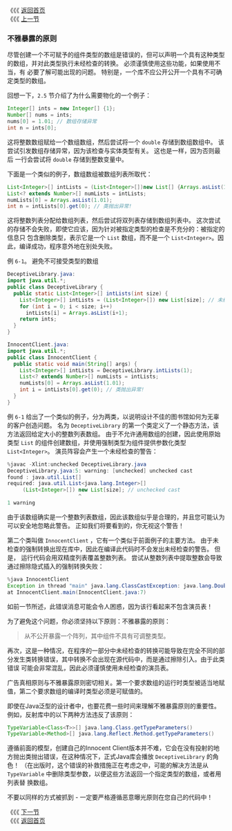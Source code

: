 《《《 [返回首页](../README.md)       <br/>
《《《 [上一节](05_The_Principle_of_Truth_in_Advertising.md)

### 不雅暴露的原则

尽管创建一个不可赋予的组件类型的数组是错误的，但可以声明一个具有这种类型的数组，并对此类型执行未经检查的转换。 必须谨慎使用这些功能，如果使用不当，有
必要了解可能出现的问题。 特别是，一个库不应公开公开一个具有不可确定类型的数组。

回想一下，`2.5` 节介绍了为什么需要物化的一个例子：

```java
Integer[] ints = new Integer[] {1};
Number[] nums = ints;
nums[0] = 1.01; // 数组存储异常
int n = ints[0];
```

这将整数数组赋给一个数组数组，然后尝试将一个 `double` 存储到数组数组中。 该尝试引发数组存储异常，因为该检查与实体类型有关。 这也是一样，因为否则最后
一行会尝试将 `double` 存储到整数变量中。

下面是一个类似的例子，数组数组被数组列表所取代：

```java
List<Integer>[] intLists = (List<Integer>[])new List[] {Arrays.asList(1)}; // 未经检查的转换
List<? extends Number>[] numLists = intLists;
numLists[0] = Arrays.asList(1.01);
int n = intLists[0].get(0); // 类抛出异常!
```

这将整数列表分配给数组列表，然后尝试将双列表存储到数组列表中。 这次尝试的存储不会失败，即使它应该，因为针对被指定类型的检查是不充分的：被指定的信息只
包含删除类型，表示它是一个 `List` 数组，而不是一个 `List<Integer>`。因此，编译成功，程序意外地在别处失败。

例 `6-1`。 避免不可接受类型的数组

```java
DeceptiveLibrary.java:
import java.util.*;
public class DeceptiveLibrary {
  public static List<Integer>[] intLists(int size) {
    List<Integer>[] intLists = (List<Integer>[]) new List[size]; // 未经检查的转换
    for (int i = 0; i < size; i++)
      intLists[i] = Arrays.asList(i+1);
    return ints;
  }
}

InnocentClient.java:
import java.util.*;
public class InnocentClient {
  public static void main(String[] args) {
    List<Integer>[] intLists = DeceptiveLibrary.intLists(1);
    List<? extends Number>[] numLists = intLists;
    numLists[0] = Arrays.asList(1.01);
    int i = intLists[0].get(0); // 类抛出异常!
  }
}
```

例 `6-1` 给出了一个类似的例子，分为两类，以说明设计不佳的图书馆如何为无辜的客户创造问题。 名为 `DeceptiveLibrary` 的第一个类定义了一个静态方法，该
方法返回给定大小的整数列表数组。 由于不允许通用数组的创建，因此使用原始类型 `List` 的组件创建数组，并使用强制类型为组件提供参数化类型 
`List<Integer>`。 演员阵容会产生一个未经检查的警告：

```java
%javac -Xlint:unchecked DeceptiveLibrary.java
DeceptiveLibrary.java:5: warning: [unchecked] unchecked cast
found : java.util.List[]
required: java.util.List<java.lang.Integer>[]
	 (List<Integer>[]) new List[size]; // unchecked cast
					   ^
1 warning
```

由于该数组确实是一个整数列表数组，因此该数组似乎是合理的，并且您可能认为可以安全地忽略此警告。 正如我们将要看到的，你无视这个警告！

第二个类叫做 `InnocentClient` ，它有一个类似于前面例子的主要方法。 由于未检查的强制转换出现在库中，因此在编译此代码时不会发出未经检查的警告。 但是，
运行代码会用双精度列表覆盖整数列表。 尝试从整数列表中提取整数会导致通过擦除隐式插入的强制转换失败：

```java
%java InnocentClient
Exception in thread "main" java.lang.ClassCastException: java.lang.Double
at InnocentClient.main(InnocentClient.java:7)
```

如前一节所述，此错误消息可能会令人困惑，因为该行看起来不包含演员表！

为了避免这个问题，你必须坚持以下原则：不雅暴露的原则：

  > 从不公开暴露一个阵列，其中组件不具有可调整类型。

再次，这是一种情况，在程序的一部分中未经检查的转换可能导致在完全不同的部分发生类转换错误，其中转换不会出现在源代码中，而是通过擦除引入。由于此类错误
可能会非常混乱，因此必须谨慎使用未经检查的演员表。

广告真相原则与不雅暴露原则密切相关。第一个要求数组的运行时类型被适当地赋值，第二个要求数组的编译时类型必须是可赋值的。

即使在Java泛型的设计者中，也要花费一些时间来理解不雅暴露原则的重要性。例如，反射库中的以下两种方法违反了该原则：

```java
TypeVariable<Class<T>>[] java.lang.Class.getTypeParameters()
TypeVariable<Method>[] java.lang.Reflect.Method.getTypeParameters()
```

遵循前面的模型，创建自己的Innocent Client版本并不难，它会在没有投射的地方抛出类抛出错误，在这种情况下，正式Java库会播放 `DeceptiveLibrary` 的角
色！ （在出版时，这个错误的补救措施正在考虑之中，可能的解决方法是从 `TypeVariable` 中删除类型参数，以便这些方法返回一个指定类型的数组，或者用列表替
换数组。

不要以同样的方式被抓到 - 一定要严格遵循恶意曝光原则在您自己的代码中！

《《《 [下一节](07_How_to_Define_ArrayList.md)      <br/>
《《《 [返回首页](../README.md)
